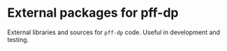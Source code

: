 # External packages for pff-dp

External libraries and sources for `pff-dp` code.
Useful in development and testing.
